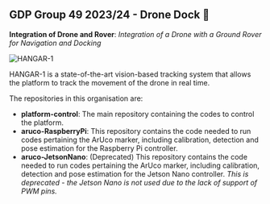 ## GDP Group 49 2023/24 - Drone Dock 👋

**Integration of Drone and Rover**: *Integration of a Drone with a Ground Rover for Navigation and Docking*

![HANGAR-1](https://github.com/DroneDock/.github/assets/107824428/a65199ec-7862-45a8-b043-faa6115b1660)

HANGAR-1 is a state-of-the-art vision-based tracking system that allows the platform to track the movement of the drone in real time.

The repositories in this organisation are:
* **platform-control**: The main repository containing the codes to control the platform.
* **aruco-RaspberryPi**: This repository contains the code needed to run codes pertaining the ArUco marker, including calibration, detection and pose estimation for the Raspberry Pi controller.
* **aruco-JetsonNano**: (Deprecated) This repository contains the code needed to run codes pertaining the ArUco marker, including calibration, detection and pose estimation for the Jetson Nano controller. *This is deprecated - the Jetson Nano is not used due to the lack of support of PWM pins.*
<!--

**Integration of a Drone with a Ground Rover for Navigation and Docking**

🙋‍♀️ A short introduction - what is your organization all about?
🌈 Contribution guidelines - how can the community get involved?
👩‍💻 Useful resources - where can the community find your docs? Is there anything else the community should know?
🍿 Fun facts - what does your team eat for breakfast?
🧙 Remember, you can do mighty things with the power of [Markdown](https://docs.github.com/github/writing-on-github/getting-started-with-writing-and-formatting-on-github/basic-writing-and-formatting-syntax)
-->
